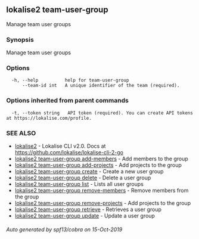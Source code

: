 ## lokalise2 team-user-group

Manage team user groups

### Synopsis

Manage team user groups

### Options

```
  -h, --help          help for team-user-group
      --team-id int   A unique identifier of the team (required).
```

### Options inherited from parent commands

```
  -t, --token string   API token (required). You can create API tokens at https://lokalise.com/profile.
```

### SEE ALSO

* [lokalise2](lokalise2.md)	 - Lokalise CLI v2.0. Docs at https://github.com/lokalise/lokalise-cli-2-go
* [lokalise2 team-user-group add-members](lokalise2_team-user-group_add-members.md)	 - Add members to the group
* [lokalise2 team-user-group add-projects](lokalise2_team-user-group_add-projects.md)	 - Add projects to the group
* [lokalise2 team-user-group create](lokalise2_team-user-group_create.md)	 - Create a new user group
* [lokalise2 team-user-group delete](lokalise2_team-user-group_delete.md)	 - Delete a user group
* [lokalise2 team-user-group list](lokalise2_team-user-group_list.md)	 - Lists all user groups
* [lokalise2 team-user-group remove-members](lokalise2_team-user-group_remove-members.md)	 - Remove members from the group
* [lokalise2 team-user-group remove-projects](lokalise2_team-user-group_remove-projects.md)	 - Add projects to the group
* [lokalise2 team-user-group retrieve](lokalise2_team-user-group_retrieve.md)	 - Retrieves a user group
* [lokalise2 team-user-group update](lokalise2_team-user-group_update.md)	 - Update a user group

###### Auto generated by spf13/cobra on 15-Oct-2019

